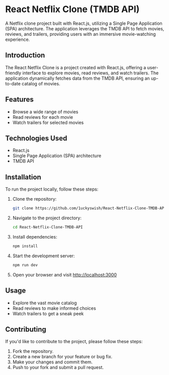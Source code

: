 # React Netflix Clone (TMDB API)

A Netflix clone project built with React.js, utilizing a Single Page Application (SPA) architecture. The application leverages the TMDB API to fetch movies, reviews, and trailers, providing users with an immersive movie-watching experience.

## Introduction

The React Netflix Clone is a project created with React.js, offering a user-friendly interface to explore movies, read reviews, and watch trailers. The application dynamically fetches data from the TMDB API, ensuring an up-to-date catalog of movies.

## Features

- Browse a wide range of movies
- Read reviews for each movie
- Watch trailers for selected movies

## Technologies Used

- React.js
- Single Page Application (SPA) architecture
- TMDB API

## Installation

To run the project locally, follow these steps:

1. Clone the repository:

    ```bash
    git clone https://github.com/1uckyswish/React-Netflix-Clone-TMDB-API.git
    ```

2. Navigate to the project directory:

    ```bash
    cd React-Netflix-Clone-TMDB-API
    ```

3. Install dependencies:

    ```bash
    npm install
    ```

4. Start the development server:

    ```bash
    npm run dev
    ```

5. Open your browser and visit [http://localhost:3000](http://localhost:3000)

## Usage

- Explore the vast movie catalog
- Read reviews to make informed choices
- Watch trailers to get a sneak peek

## Contributing

If you'd like to contribute to the project, please follow these steps:

1. Fork the repository.
2. Create a new branch for your feature or bug fix.
3. Make your changes and commit them.
4. Push to your fork and submit a pull request.

